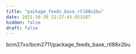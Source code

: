 ```yaml
---
title: "package_feeds_base_rtl88x2bu"
date: 2021-10-30 22:27:43.653187
hidden: false
draft: false
---
```


bcm27xx/bcm2711/package_feeds_base_rtl88x2bu

